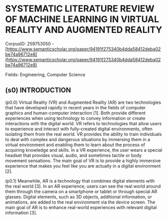 # SYSTEMATIC LITERATURE REVIEW OF MACHINE LEARNING IN VIRTUAL REALITY AND AUGMENTED REALITY

CorpusID: 259753050 - [https://www.semanticscholar.org/paper/94191f275340b4dda58412deba02be74a96712e8](https://www.semanticscholar.org/paper/94191f275340b4dda58412deba02be74a96712e8)

Fields: Engineering, Computer Science

## (s0) INTRODUCTION
(p0.0) Virtual Reality (VR) and Augmented Reality (AR) are two technologies that have developed rapidly in recent years in the fields of computer graphics and human-computer interaction [1]. Both provide different experiences when using technology to convey information or create interactions with the digital world. VR refers to technologies that allow users to experience and interact with fully-created digital environments, often isolating them from the real world. VR provides the ability to train individuals to deal with complex and dangerous situations by immersing them in a virtual environment and enabling them to learn about the process of acquiring knowledge and skills. In a VR experience, the user wears a special headset that provides visual, audio, and sometimes tactile or body movement sensations. The main goal of VR is to provide a highly immersive experience that makes you feel like you are actually in a digital environment [2].

(p0.1) Meanwhile, AR is a technology that combines digital elements with the real world [3]. In an AR experience, users can see the real world around them through the camera on a smartphone or tablet or through special AR glasses. Digital elements, such as 3D objects, additional information, or animations, are added to the real environment via the device screen. The main goal of AR is to enhance real-world experiences with relevant digital information [3].
